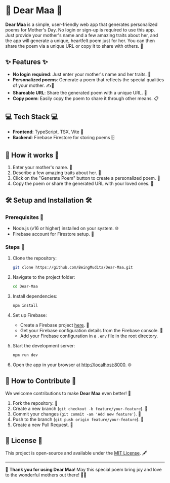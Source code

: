 
# 🌸 Dear Maa 🌸

**Dear Maa** is a simple, user-friendly web app that generates personalized poems for Mother's Day. No login or sign-up is required to use this app. Just provide your mother's name and a few amazing traits about her, and the app will generate a unique, heartfelt poem just for her. You can then share the poem via a unique URL or copy it to share with others. 💖

## ✨ Features ✨
- **No login required**: Just enter your mother's name and her traits. 📝
- **Personalized poems**: Generate a poem that reflects the special qualities of your mother. ✍️💐
- **Shareable URL**: Share the generated poem with a unique URL. 🔗
- **Copy poem**: Easily copy the poem to share it through other means. 📋

## 💻 Tech Stack 💻
- **Frontend**: TypeScript, TSX, Vite 🚀
- **Backend**: Firebase Firestore for storing poems 🗄️

## 🚀 How it works 🚀
1. Enter your mother's name. 💖
2. Describe a few amazing traits about her. 🌸
3. Click on the "Generate Poem" button to create a personalized poem. 🎉
4. Copy the poem or share the generated URL with your loved ones. 💌

## 🛠️ Setup and Installation 🛠️

### Prerequisites 🌱
- Node.js (v16 or higher) installed on your system. 🌐
- Firebase account for Firestore setup. 🔑

### Steps 📝
1. Clone the repository:

   ```bash
   git clone https://github.com/BeingMudita/Dear-Maa.git
   ```

2. Navigate to the project folder:

   ```bash
   cd Dear-Maa
   ```

3. Install dependencies:

   ```bash
   npm install
   ```

4. Set up Firebase:
   - Create a Firebase project [here](https://firebase.google.com/). 🌟
   - Get your Firebase configuration details from the Firebase console. 🔧
   - Add your Firebase configuration in a `.env` file in the root directory.

5. Start the development server:

   ```bash
   npm run dev
   ```

6. Open the app in your browser at [http://localhost:8000](http://localhost:8000). 🌐

## 🤝 How to Contribute 🤝
We welcome contributions to make **Dear Maa** even better! 🎉

1. Fork the repository. 🍴
2. Create a new branch (`git checkout -b feature/your-feature`). 🌿
3. Commit your changes (`git commit -am 'Add new feature'`). 💬
4. Push to the branch (`git push origin feature/your-feature`). 🚀
5. Create a new Pull Request. 🔄

## 📜 License 📜
This project is open-source and available under the [MIT License](LICENSE). 🖋️

---

🎉 **Thank you for using Dear Maa**! May this special poem bring joy and love to the wonderful mothers out there! 💐💖
